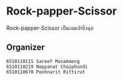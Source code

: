 # Rock-papper-Scissor


Rock-papper-Scissor เป็นเกมเป่ายิ้งฉุบ

## Organizer 
```
6510110115 Sareef Masamaeng
6510110219 Noppanat Chaiphundi
6510110670 Poohnarit Rittirut

```
